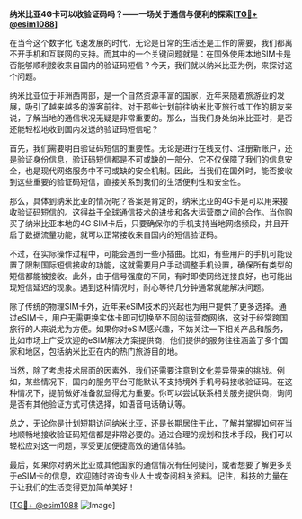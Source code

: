 **纳米比亚4G卡可以收验证码吗？——一场关于通信与便利的探索[[TG💪+ @esim1088](https://t.me/s/esim1088)]**

在当今这个数字化飞速发展的时代，无论是日常的生活还是工作的需要，我们都离不开手机和互联网的支持。而其中的一个关键问题就是：在国外使用本地SIM卡是否能够顺利接收来自国内的验证码短信？今天，我们就以纳米比亚为例，来探讨这个问题。

纳米比亚位于非洲西南部，是一个自然资源丰富的国家，近年来随着旅游业的发展，吸引了越来越多的游客前往。对于那些计划前往纳米比亚旅行或工作的朋友来说，了解当地的通信状况无疑是非常重要的。那么，当我们身处纳米比亚时，是否还能轻松地收到国内发送的验证码短信呢？

首先，我们需要明白验证码短信的重要性。无论是进行在线支付、注册新账户，还是验证身份信息，验证码短信都是不可或缺的一部分。它不仅保障了我们的信息安全，也是现代网络服务中不可或缺的安全机制。因此，当我们在国外时，能否接收到这些重要的验证码短信，直接关系到我们的生活便利性和安全性。

那么，具体到纳米比亚的情况呢？答案是肯定的，纳米比亚的4G卡是可以用来接收验证码短信的。这得益于全球通信技术的进步和各大运营商之间的合作。当你购买了纳米比亚本地的4G SIM卡后，只要确保你的手机支持当地网络频段，并且开启了数据流量功能，就可以正常接收来自国内的短信验证码。

不过，在实际操作过程中，可能会遇到一些小插曲。比如，有些用户的手机可能设置了限制国际短信接收的功能，这就需要用户手动调整手机设置，确保所有类型的短信都能被接收。此外，由于信号强度的不同，有时即使网络连接良好，也可能出现短信延迟的现象。遇到这种情况时，耐心等待几分钟通常就能解决问题。

除了传统的物理SIM卡外，近年来eSIM技术的兴起也为用户提供了更多选择。通过eSIM卡，用户无需更换实体卡即可切换至不同的运营商网络，这对于经常跨国旅行的人来说尤为方便。如果你对eSIM感兴趣，不妨关注一下相关产品和服务，比如市场上广受欢迎的eSIM解决方案提供商，他们提供的服务往往涵盖了多个国家和地区，包括纳米比亚在内的热门旅游目的地。

当然，除了考虑技术层面的因素外，我们还需要注意到文化差异带来的挑战。例如，某些情况下，国内的服务平台可能默认不支持境外手机号码接收验证码。在这种情况下，提前做好准备就显得尤为重要。你可以尝试联系相关服务提供商，询问是否有其他验证方式可供选择，如语音电话确认等。

总之，无论你是计划短期访问纳米比亚，还是长期居住于此，了解并掌握如何在当地顺畅地接收验证码短信都是非常必要的。通过合理的规划和技术手段，我们可以轻松应对这一问题，享受更加便捷高效的通信体验。

最后，如果你对纳米比亚或其他国家的通信情况有任何疑问，或者想要了解更多关于eSIM卡的信息，欢迎随时咨询专业人士或查阅相关资料。记住，科技的力量在于让我们的生活变得更加简单美好！

[[TG💪+ @esim1088](https://t.me/s/esim1088) ![Image](https://i.postimg.cc/4NQfJmqS/Snipaste-2025-05-13-00-14-12.png)]